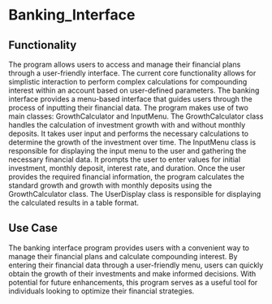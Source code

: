 # Banking_Interface

## Functionality
The program allows users to access and manage their financial plans through a user-friendly interface. The current core functionality allows for simplistic interaction to perform complex calculations for compounding interest within an account based on user-defined parameters.
The banking interface provides a menu-based interface that guides users through the process of inputting their financial data. The program makes use of two main classes: GrowthCalculator and InputMenu.
The GrowthCalculator class handles the calculation of investment growth with and without monthly deposits. It takes user input and performs the necessary calculations to determine the growth of the investment over time.
The InputMenu class is responsible for displaying the input menu to the user and gathering the necessary financial data. It prompts the user to enter values for initial investment, monthly deposit, interest rate, and duration.
Once the user provides the required financial information, the program calculates the standard growth and growth with monthly deposits using the GrowthCalculator class.
The UserDisplay class is responsible for displaying the calculated results in a table format.

## Use Case
The banking interface program provides users with a convenient way to manage their financial plans and calculate compounding interest.
By entering their financial data through a user-friendly menu, users can quickly obtain the growth of their investments and make informed decisions.
With potential for future enhancements, this program serves as a useful tool for individuals looking to optimize their financial strategies.
